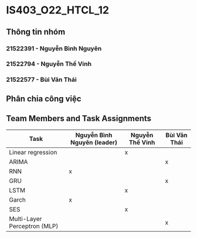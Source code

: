 # IS403_O22_HTCL_12

## Thông tin nhóm
### 21522391 - Nguyễn Bình Nguyên
### 21522794 - Nguyễn Thế Vinh
### 21522577 - Bùi Văn Thái

## Phân chia công việc
## Team Members and Task Assignments

| Task                             | Nguyễn Bình Nguyên (leader) | Nguyễn Thế Vinh | Bùi Văn Thái |
|----------------------------------|-----------------------------|-----------------|--------------|
| Linear regression                |                             | x               |              |
| ARIMA                            |                             |                 | x            |
| RNN                              | x                           |                 |              |
| GRU                              |                             |                 | x            |
| LSTM                             |                             | x               |              |
| Garch                            | x                           |                 |              |
| SES                              |                             | x               |              |
| Multi-Layer Perceptron (MLP)     |                             |                 | x            |

